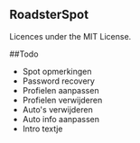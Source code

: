 ## RoadsterSpot

Licences under the MIT License.

##Todo

*   Spot opmerkingen
*   Password recovery
*   Profielen aanpassen
*   Profielen verwijderen
*   Auto's verwijderen
*   Auto info aanpassen
*   Intro textje